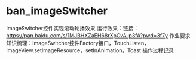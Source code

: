 # ban_imageSwitcher
ImageSwitcher控件实现滚动轮播效果
运行效果：链接：https://pan.baidu.com/s/1MJBHXZaEH68rXpCvA-p3fA?pwd=3f7y 
作业要求
知识梳理：ImageSwitcher控件Factory接口，TouchListen，imageView.setImageResource，setInAnimation，Toast
操作过程记录
